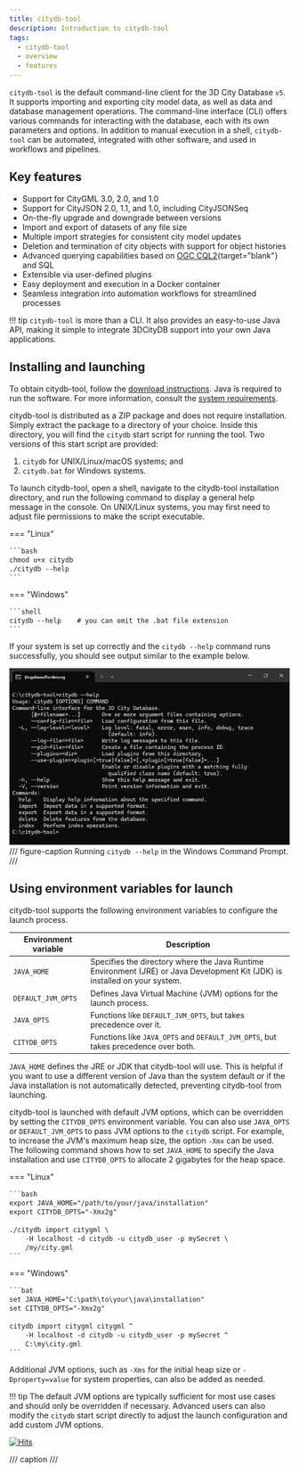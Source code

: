 ```yaml
---
title: citydb-tool
description: Introduction to citydb-tool
tags:
  - citydb-tool
  - overview
  - features
---
```


`citydb-tool` is the default command-line client for the 3D City Database `v5`. It supports importing and exporting city
model data, as well as data and database management operations. The command-line interface (CLI) offers various
commands for interacting with the database, each with its own parameters and options. In addition to manual execution
in a shell, `citydb-tool` can be automated, integrated with other software, and used in workflows and pipelines.

## Key features

- Support for CityGML 3.0, 2.0, and 1.0
- Support for CityJSON 2.0, 1.1, and 1.0, including CityJSONSeq
- On-the-fly upgrade and downgrade between versions
- Import and export of datasets of any file size
- Multiple import strategies for consistent city model updates
- Deletion and termination of city objects with support for object histories
- Advanced querying capabilities based on [OGC CQL2](https://www.ogc.org/publications/standard/cql2/){target="blank"} and SQL
- Extensible via user-defined plugins
- Easy deployment and execution in a Docker container
- Seamless integration into automation workflows for streamlined processes

!!! tip
    `citydb-tool` is more than a CLI. It also provides an easy-to-use Java API, making it simple to integrate 3DCityDB support
    into your own Java applications.

## Installing and launching

To obtain citydb-tool, follow the [download instructions](../download.md#citydb-tool-database-client). Java is required
to run the software. For more information, consult the [system requirements](../first-steps/requirements.md#citydb-tool-database-client).

citydb-tool is distributed as a ZIP package and does not require installation. Simply extract the package to a
directory of your choice. Inside this directory, you will find the `citydb` start script for running the tool.
Two versions of this start script are provided:

1. `citydb` for UNIX/Linux/macOS systems; and
2. `citydb.bat` for Windows systems.

To launch citydb-tool, open a shell, navigate to the citydb-tool installation directory, and run the following command
to display a general help message in the console. On UNIX/Linux systems, you may first need to adjust file permissions
to make the script executable.

=== "Linux"

    ```bash
    chmod u+x citydb
    ./citydb --help
    ```

=== "Windows"

    ```shell
    citydb --help    # you can omit the .bat file extension
    ```

If your system is set up correctly and the `citydb --help` command runs successfully, you should see output similar to the
example below.

![citydb-help script](assets/citydb-help.png)
/// figure-caption
Running `citydb --help` in the Windows Command Prompt.
///

## Using environment variables for launch

citydb-tool supports the following environment variables to configure the launch process.

| Environment variable | Description                                                                                                                 |
|----------------------|-----------------------------------------------------------------------------------------------------------------------------|
| `JAVA_HOME`          | Specifies the directory where the Java Runtime Environment (JRE) or Java Development Kit (JDK) is installed on your system. |
| `DEFAULT_JVM_OPTS`   | Defines Java Virtual Machine (JVM) options for the launch process.                                                          |
| `JAVA_OPTS`          | Functions like `DEFAULT_JVM_OPTS`, but takes precedence over it.                                                            |
| `CITYDB_OPTS`        | Functions like `JAVA_OPTS` and `DEFAULT_JVM_OPTS`, but takes precedence over both.                                          |

`JAVA_HOME` defines the JRE or JDK that citydb-tool will use. This is helpful if you want to use a different
version of Java than the system default or if the Java installation is not automatically detected, preventing
citydb-tool from launching.

citydb-tool is launched with default JVM options, which can be overridden by setting the `CITYDB_OPTS`
environment variable. You can also use `JAVA_OPTS` or `DEFAULT_JVM_OPTS` to pass JVM options to the `citydb`
script. For example, to increase the JVM's maximum heap size, the option `-Xmx` can be used. The following command
shows how to set `JAVA_HOME` to specify the Java installation and use `CITYDB_OPTS` to allocate 2 gigabytes for
the heap space.

=== "Linux"

    ```bash
    export JAVA_HOME="/path/to/your/java/installation"
    export CITYDB_OPTS="-Xmx2g"

    ./citydb import citygml \
        -H localhost -d citydb -u citydb_user -p mySecret \
        /my/city.gml
    ```

=== "Windows"

    ```bat
    set JAVA_HOME="C:\path\to\your\java\installation"
    set CITYDB_OPTS="-Xmx2g"

    citydb import citygml citygml ^
        -H localhost -d citydb -u citydb_user -p mySecret ^
        C:\my\city.gml
    ```

Additional JVM options, such as `-Xms` for the initial heap size or `-Dproperty=value` for system properties, can also be
added as needed.

!!! tip
    The default JVM options are typically sufficient for most use cases and should only be overridden if necessary.
    Advanced users can also modify the `citydb` start script directly to adjust the launch configuration and add custom
    JVM options. 

[![Hits](https://hits.seeyoufarm.com/api/count/incr/badge.svg?url=https%3A%2F%2F3dcitydb.github.io%2F3dcitydb-mkdocs%2Fcitydb-tool%2Findex%2F&count_bg=%2379C83D&title_bg=%23555555&icon=&icon_color=%23E7E7E7&title=Visitors&edge_flat=false)](https://hits.seeyoufarm.com/#history)

/// caption
///
